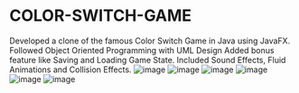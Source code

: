 # COLOR-SWITCH-GAME
Developed a clone of the famous Color Switch Game in Java using JavaFX. 
Followed Object Oriented Programming with UML Design Added bonus feature like Saving and Loading Game State. 
Included Sound Effects, Fluid Animations and Collision Effects.
![image](https://user-images.githubusercontent.com/75305376/169535745-e27c1fd1-9382-4441-a6a8-b06c130001e8.png)
![image](https://user-images.githubusercontent.com/75305376/169535947-75e23177-3429-4a42-8802-38f102389853.png)
![image](https://user-images.githubusercontent.com/75305376/169535964-130af2cb-c469-463f-95cb-6f8c2c1d57fe.png)
![image](https://user-images.githubusercontent.com/75305376/169535981-7830df17-81eb-4849-807c-cf293982aef3.png)
![image](https://user-images.githubusercontent.com/75305376/169535998-e6497767-4184-4f2f-a465-2fefd058bf57.png)
![image](https://user-images.githubusercontent.com/75305376/169536351-e27ee877-3ac8-46f3-a0b3-bf2fe2f5b298.png)
